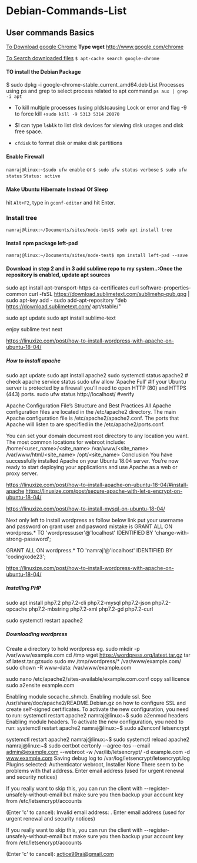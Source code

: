 # Debian-Commands-List
## User commands Basics

 [To Download google Chrome](http://www.google.com/chrome)
 **Type wget** http://www.google.com/chrome

<u>To Search downloaded files</u> 
`$ apt-cache search google-chrome`

#### TO install the Debian Package
  $ sudo dpkg -i google-chrome-stable_current_amd64.deb 
 List Processes using ps and grep to select process related to apt command
 `ps aux | grep -i apt` 
 
 * To kill multiple processes (using pIds)causing Lock or error and flag -9 to force kill
 `+sudo kill -9 5313 5314 20070`
 
 * $I can type <b> `lsblk` </b> to list disk devices for viewing disk usages and disk free space.
  + `cfdisk` to format disk or make disk partitions

#### Enable Firewall
`namraj@linux:~$sudo ufw enable`
 or
`$ sudo ufw status verbose`
`$ sudo ufw status`
`Status: active`

#### Make Ubuntu Hibernate Instead Of Sleep

hit `Alt+F2`, type in `gconf-editor` and hit Enter.

### Install tree
`namraj@linux:~/Documents/sites/node-test$ sudo apt install tree`
#### Install npm package left-pad
`namraj@linux:~/Documents/sites/node-test$ npm install left-pad --save`


#### Download in step 2 and in 3 add sublime repo to my system..:Once the repository is enabled, update apt sources

sudo apt install apt-transport-https ca-certificates curl software-properties-common
curl -fsSL https://download.sublimetext.com/sublimehq-pub.gpg | sudo apt-key add -
sudo add-apt-repository "deb https://download.sublimetext.com/ apt/stable/"

sudo apt update
sudo apt install sublime-text

enjoy sublime text 
next

https://linuxize.com/post/how-to-install-wordpress-with-apache-on-ubuntu-18-04/

##### How to install apache

 sudo apt update
 sudo apt install apache2
sudo systemctl status apache2  # check apache service status
sudo ufw allow 'Apache Full' #If your Ubuntu server is protected by a firewall you’ll need to open HTTP (80) and HTTPS (443) ports.
sudo ufw status
http://localhost/ #verify

Apache Configuration File’s Structure and Best Practices
All Apache configuration files are located in the /etc/apache2 directory.
The main Apache configuration file is /etc/apache2/apache2.conf.
The ports that Apache will listen to are specified in the /etc/apache2/ports.conf.

You can set your domain document root directory to any location you want. The most common locations for webroot include:
/home/<user_name>/<site_name>
/var/www/<site_name>
/var/www/html/<site_name>
/opt/<site_name>
Conclusion
You have successfully installed Apache on your Ubuntu 18.04 server. You’re now ready to start deploying your applications and use Apache as a web or proxy server.

https://linuxize.com/post/how-to-install-apache-on-ubuntu-18-04/#install-apache
https://linuxize.com/post/secure-apache-with-let-s-encrypt-on-ubuntu-18-04/

https://linuxize.com/post/how-to-install-mysql-on-ubuntu-18-04/

Next only left to install wordpress as follow below link put your username and password on grant user and pasword mistake is 
GRANT ALL ON wordpress.* TO 'wordpressuser'@'localhost' IDENTIFIED BY 'change-with-strong-password';

GRANT ALL ON wordpress.* TO 'namraj'@'localhost' IDENTIFIED BY 'codingkode23';


https://linuxize.com/post/how-to-install-wordpress-with-apache-on-ubuntu-18-04/

##### Installing PHP

 sudo apt install php7.2 php7.2-cli php7.2-mysql php7.2-json php7.2-opcache php7.2-mbstring php7.2-xml php7.2-gd php7.2-curl

sudo systemctl restart apache2

##### Downloading wordpress 
Create a directory to hold wordpress eg. 
sudo mkdir -p /var/www/example.com
cd /tmp
wget https://wordpress.org/latest.tar.gz
tar xf latest.tar.gzsudo 
sudo mv /tmp/wordpress/* /var/www/example.com/
sudo chown -R www-data: /var/www/example.com

sudo nano /etc/apache2/sites-available/example.com.conf
copy ssl licence
sudo a2ensite example.com

Enabling module socache_shmcb.
Enabling module ssl.
See /usr/share/doc/apache2/README.Debian.gz on how to configure SSL and create self-signed certificates.
To activate the new configuration, you need to run:
  systemctl restart apache2
namraj@linux:~$ sudo a2enmod headers
Enabling module headers.
To activate the new configuration, you need to run:
  systemctl restart apache2
namraj@linux:~$ sudo a2enconf letsencrypt

systemctl restart apache2
namraj@linux:~$ sudo systemctl reload apache2
namraj@linux:~$ sudo certbot certonly --agree-tos --email admin@example.com --webroot -w /var/lib/letsencrypt/ -d example.com -d www.example.com
Saving debug log to /var/log/letsencrypt/letsencrypt.log
Plugins selected: Authenticator webroot, Installer None
There seem to be problems with that address. Enter email address (used for
urgent renewal and security notices)

If you really want to skip this, you can run the client with
--register-unsafely-without-email but make sure you then backup your account key
from /etc/letsencrypt/accounts

 (Enter 'c' to cancel): 
Invalid email address: .
Enter email address (used for urgent renewal and security notices)


If you really want to skip this, you can run the client with
--register-unsafely-without-email but make sure you then backup your account key
from /etc/letsencrypt/accounts

 (Enter 'c' to cancel): actice99raj@gmail.com

  
   

